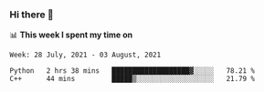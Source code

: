 ### Hi there 👋

📊 __This week I spent my time on__
<!--START_SECTION:waka-->
```text
Week: 28 July, 2021 - 03 August, 2021

Python   2 hrs 38 mins   ███████████████████▓░░░░░   78.21 % 
C++      44 mins         █████▒░░░░░░░░░░░░░░░░░░░   21.79 % 
```
<!--END_SECTION:waka-->
<!--
**SREEHARI-M-S/SREEHARI-M-S** is a ✨ _special_ ✨ repository because its `README.md` (this file) appears on your GitHub profile.

Here are some ideas to get you started:

- 🔭 I’m currently working on ...
- 🌱 I’m currently learning ...
- 👯 I’m looking to collaborate on ...
- 🤔 I’m looking for help with ...
- 💬 Ask me about ...
- 📫 How to reach me: ...
- 😄 Pronouns: ...
- ⚡ Fun fact: ...
-->
